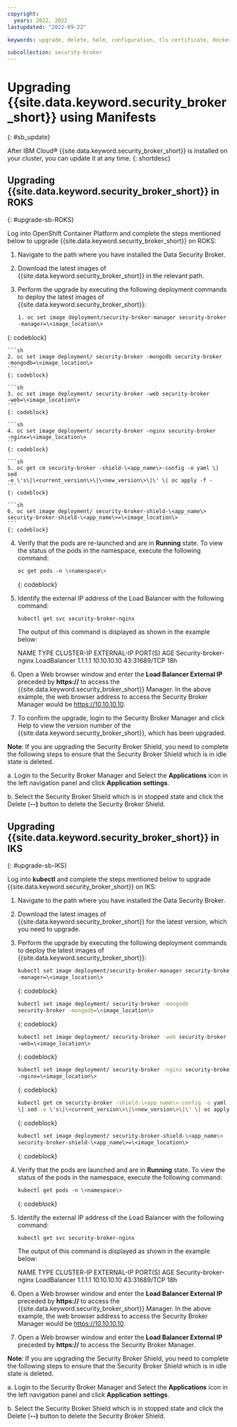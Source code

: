 ```yaml
---
copyright:
  years: 2022, 2022
lastupdated: "2022-09-22"

keywords: upgrade, delete, helm, configuration, tls certificate, docker config secret, environment variable, regions, cluster, container, app security, memory encryption, data in use

subcollection: security-broker
---
```


# Upgrading {{site.data.keyword.security_broker_short}} using Manifests
{: #sb_update}

After IBM Cloud® {{site.data.keyword.security_broker_short}} is installed on your cluster, you
can update it at any time.
{: shortdesc}

## Upgrading {{site.data.keyword.security_broker_short}} in ROKS
{: #upgrade-sb-ROKS}

Log into OpenShift Container Platform and complete the steps mentioned
below to upgrade {{site.data.keyword.security_broker_short}} on ROKS:

1.  Navigate to the path where you have installed the Data Security
    Broker.

2.  Download the latest images of {{site.data.keyword.security_broker_short}} in the relevant path.

3.  Perform the upgrade by executing the following deployment commands
    to deploy the latest images of {{site.data.keyword.security_broker_short}}:

    ```sh
    1. oc set image deployment/security-broker-manager security-broker
    -manager=\<image_location\>
    ```
   {: codeblock}

    ```sh
    2. oc set image deployment/ security-broker -mongodb security-broker
    -mongodb=\<image_location\>
    ```
    {: codeblock}

    ```sh
    3. oc set image deployment/ security-broker -web security-broker
    -web=\<image_location\>
    ```
    {: codeblock}

    ```sh
    4. oc set image deployment/ security-broker -nginx security-broker
    -nginx=\<image_location\>
    ```
    {: codeblock}

    ```sh
    5. oc get cm security-broker -shield-\<app_name\>-config -o yaml \| sed
    -e \'s\|\<current_version\>\|\<new_version\>\|\' \| oc apply -f -
    ```
    {: codeblock}

    ```sh
    6. oc set image deployment/ security-broker-shield-\<app_name\>
    security-broker-shield-\<app_name\>=\<image_location\>
    ```
    {: codeblock}

4.  Verify that the pods are re-launched and are in **Running** state. To
    view the status of the pods in the namespace, execute the following
    command:

    ```sh
    oc get pods -n \<namespace\>
    ```
    {: codeblock}
    
5.  Identify the external IP address of the Load Balancer with the following command:

    ```sh
    kubectl get svc security-broker-nginx
    ```
    The output of this command is displayed as shown in the example below:

    NAME           TYPE                   CLUSTER-IP       EXTERNAL-IP       PORT(S)             AGE
    Security-broker-nginx   LoadBalancer   1.1.1.1       10.10.10.10        43:31689/TCP           18h

6.  Open a Web browser window and enter the **Load Balancer External
    IP** preceded by **https://** to access the {{site.data.keyword.security_broker_short}} Manager.
    In the above example, the web browser address to access the Security Broker Manager would be https://10.10.10.10.

7.  To confirm the upgrade, login to the Security Broker Manager and
    click Help to view the version number of the {{site.data.keyword.security_broker_short}},
    which has been upgraded.

**Note**: If you are upgrading the Security Broker Shield, you need to
complete the following steps to ensure that the Security Broker Shield
which is in idle state is deleted.

a.  Login to the Security Broker Manager and Select the **Applications**
    icon in the left navigation panel and click **Application**
    **settings**.

b.  Select the Security Broker Shield which is in stopped state and
    click the Delete (**--)** button to delete the Security Broker
    Shield.

## Upgrading {{site.data.keyword.security_broker_short}} in IKS
{: #upgrade-sb-IKS}

Log into **kubectl** and complete the steps mentioned below to upgrade
{{site.data.keyword.security_broker_short}} on IKS:

1.  Navigate to the path where you have installed the Data Security
    Broker.

2.  Download the latest images of {{site.data.keyword.security_broker_short}} for the latest
    version, which you need to upgrade.

3.  Perform the upgrade by executing the following deployment commands
    to deploy the latest images of {{site.data.keyword.security_broker_short}}:

    ```sh
    kubectl set image deployment/security-broker-manager security-broker
    -manager=\<image_location\>
    ```
    {: codeblock}

    ```sh
    kubectl set image deployment/ security-broker -mongodb
    security-broker -mongodb=\<image_location\>
    ```
    {: codeblock}

    ```sh
    kubectl set image deployment/ security-broker -web security-broker
    -web=\<image_location\>
    ```
    {: codeblock}

    ```sh
    kubectl set image deployment/ security-broker -nginx security-broker
    -nginx=\<image_location\>
    ```
    {: codeblock}

    ```sh
    kubectl get cm security-broker -shield-\<app_name\>-config -o yaml
    \| sed -e \'s\|\<current_version\>\|\<new_version\>\|\' \| oc apply -f
    ```
    {: codeblock}

    ```sh
    kubectl set image deployment/ security-broker-shield-\<app_name\>
    security-broker-shield-\<app_name\>=\<image_location\>
    ```
    {: codeblock}

4.  Verify that the pods are launched and are in **Running** state. To
    view the status of the pods in the namespace, execute the following
    command:

    ```sh
    kubectl get pods -n \<namespace\>
    ```
    {: codeblock}

5.  Identify the external IP address of the Load Balancer with the following command:

    ```sh
    kubectl get svc security-broker-nginx
    ```
    The output of this command is displayed as shown in the example below:

    NAME           TYPE                   CLUSTER-IP       EXTERNAL-IP       PORT(S)             AGE
    Security-broker-nginx   LoadBalancer   1.1.1.1       10.10.10.10        43:31689/TCP           18h

6.  Open a Web browser window and enter the **Load Balancer External
    IP** preceded by **https://** to access the {{site.data.keyword.security_broker_short}} Manager.
    In the above example, the web browser address to access the Security Broker Manager would be https://10.10.10.10.

7.  Open a Web browser window and enter the **Load Balancer External
    IP** preceded by **https://** to access the Security Broker Manager.

**Note**: If you are upgrading the Security Broker Shield, you need to
complete the following steps to ensure that the Security Broker Shield
which is in idle state is deleted.

a.  Login to the Security Broker Manager and Select the **Applications**
    icon in the left navigation panel and click **Application**
    **settings**.

b.  Select the Security Broker Shield which is in stopped state and
    click the Delete (**--)** button to delete the Security Broker
    Shield.

